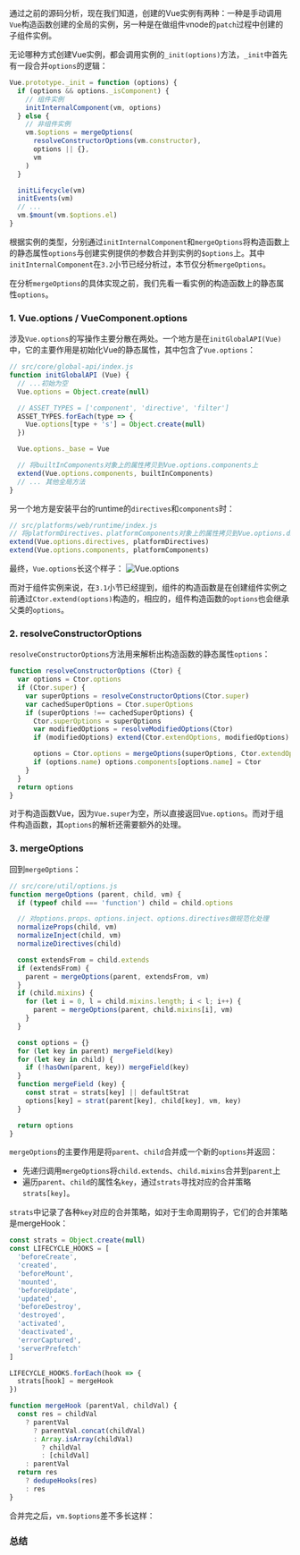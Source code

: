 通过之前的源码分析，现在我们知道，创建的Vue实例有两种：一种是手动调用`Vue`构造函数创建的全局的实例，另一种是在做组件vnode的`patch`过程中创建的子组件实例。

无论哪种方式创建Vue实例，都会调用实例的`_init(options)`方法，`_init`中首先有一段合并`options`的逻辑：
```js
Vue.prototype._init = function (options) {
  if (options && options._isComponent) {
    // 组件实例
    initInternalComponent(vm, options)
  } else {
    // 非组件实例
    vm.$options = mergeOptions(
      resolveConstructorOptions(vm.constructor),
      options || {},
      vm
    )
  }

  initLifecycle(vm)
  initEvents(vm)
  // ...
  vm.$mount(vm.$options.el)
}
```

根据实例的类型，分别通过`initInternalComponent`和`mergeOptions`将构造函数上的静态属性`options`与创建实例提供的参数合并到实例的`$options`上。其中`initInternalComponent`在`3.2`小节已经分析过，本节仅分析`mergeOptions`。

在分析`mergeOptions`的具体实现之前，我们先看一看实例的构造函数上的静态属性`options`。

### 1. Vue.options / VueComponent.options
涉及`Vue.options`的写操作主要分散在两处。一个地方是在`initGlobalAPI(Vue)`中，它的主要作用是初始化Vue的静态属性，其中包含了`Vue.options`：
```js
// src/core/global-api/index.js
function initGlobalAPI (Vue) {
  // ...初始为空
  Vue.options = Object.create(null)

  // ASSET_TYPES = ['component', 'directive', 'filter']
  ASSET_TYPES.forEach(type => {
    Vue.options[type + 's'] = Object.create(null)
  })

  Vue.options._base = Vue

  // 将builtInComponents对象上的属性拷贝到Vue.options.components上
  extend(Vue.options.components, builtInComponents)
  // ... 其他全局方法
}
```

另一个地方是安装平台的runtime的`directives`和`components`时：
```js
// src/platforms/web/runtime/index.js
// 将platformDirectives、platformComponents对象上的属性拷贝到Vue.options.directives、Vue.options.components上
extend(Vue.options.directives, platformDirectives)
extend(Vue.options.components, platformComponents)
```

最终，`Vue.options`长这个样子：
![Vue.options](https://pic.downk.cc/item/5f588c47160a154a67f06d84.jpg)

而对于组件实例来说，在`3.1`小节已经提到，组件的构造函数是在创建组件实例之前通过`Ctor.extend(options)`构造的，相应的，组件构造函数的`options`也会继承父类的`options`。

### 2. resolveConstructorOptions
`resolveConstructorOptions`方法用来解析出构造函数的静态属性`options`：
```js
function resolveConstructorOptions (Ctor) {
  var options = Ctor.options
  if (Ctor.super) {
    var superOptions = resolveConstructorOptions(Ctor.super)
    var cachedSuperOptions = Ctor.superOptions
    if (superOptions !== cachedSuperOptions) {
      Ctor.superOptions = superOptions
      var modifiedOptions = resolveModifiedOptions(Ctor)
      if (modifiedOptions) extend(Ctor.extendOptions, modifiedOptions)

      options = Ctor.options = mergeOptions(superOptions, Ctor.extendOptions)
      if (options.name) options.components[options.name] = Ctor
    }
  }
  return options
}
```

对于构造函数Vue，因为`Vue.super`为空，所以直接返回`Vue.options`。而对于组件构造函数，其`options`的解析还需要额外的处理。

### 3. mergeOptions
回到`mergeOptions`：
```js
// src/core/util/options.js
function mergeOptions (parent, child, vm) {
  if (typeof child === 'function') child = child.options

  // 对options.props、options.inject、options.directives做规范化处理
  normalizeProps(child, vm)
  normalizeInject(child, vm)
  normalizeDirectives(child)

  const extendsFrom = child.extends
  if (extendsFrom) {
    parent = mergeOptions(parent, extendsFrom, vm)
  }
  if (child.mixins) {
    for (let i = 0, l = child.mixins.length; i < l; i++) {
      parent = mergeOptions(parent, child.mixins[i], vm)
    }
  }

  const options = {}
  for (let key in parent) mergeField(key)
  for (let key in child) {
    if (!hasOwn(parent, key)) mergeField(key)
  }
  function mergeField (key) {
    const strat = strats[key] || defaultStrat
    options[key] = strat(parent[key], child[key], vm, key)
  }

  return options
}
```

`mergeOptions`的主要作用是将`parent`、`child`合并成一个新的`options`并返回：
- 先递归调用`mergeOptions`将`child.extends`、`child.mixins`合并到`parent`上
- 遍历`parent`、`child`的属性名`key`，通过`strats`寻找对应的合并策略`strats[key]`。

`strats`中记录了各种`key`对应的合并策略，如对于生命周期钩子，它们的合并策略是mergeHook：
```js
const strats = Object.create(null)
const LIFECYCLE_HOOKS = [
  'beforeCreate',
  'created',
  'beforeMount',
  'mounted',
  'beforeUpdate',
  'updated',
  'beforeDestroy',
  'destroyed',
  'activated',
  'deactivated',
  'errorCaptured',
  'serverPrefetch'
]

LIFECYCLE_HOOKS.forEach(hook => {
  strats[hook] = mergeHook
})

function mergeHook (parentVal, childVal) {
  const res = childVal
    ? parentVal
      ? parentVal.concat(childVal)
      : Array.isArray(childVal)
        ? childVal
        : [childVal]
    : parentVal
  return res
    ? dedupeHooks(res)
    : res
}
```

合并完之后，`vm.$options`差不多长这样：

### 总结

